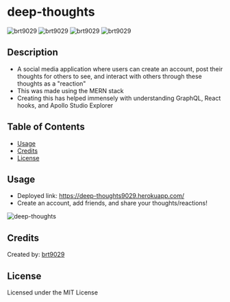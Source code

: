 # deep-thoughts
![brt9029](https://img.shields.io/badge/-html-blueviolet)
![brt9029](https://img.shields.io/badge/-css-blue)
![brt9029](https://img.shields.io/badge/-javascript-yellow)
![brt9029](https://img.shields.io/badge/-MERN-green)
## Description
- A social media application where users can create an account, post their thoughts for others to see, and interact with others through these thoughts as a "reaction"
- This was made using the MERN stack
- Creating this has helped immensely with understanding GraphQL, React hooks, and Apollo Studio Explorer


## Table of Contents
- [Usage](#usage)
- [Credits](#credits)
- [License](#license)

## Usage
- Deployed link: https://deep-thoughts9029.herokuapp.com/
- Create an account, add friends, and share your thoughts/reactions!

![deep-thoughts](https://user-images.githubusercontent.com/26530136/196893271-69c8b957-f19f-41bf-8ede-7914add011ce.PNG)

## Credits
Created by: [brt9029](wwww.github.com/brt9029 "GitHub Profile Link")

## License
Licensed under the MIT License
